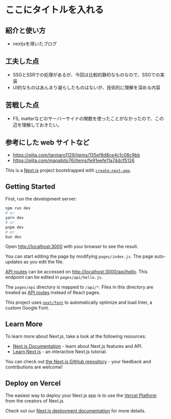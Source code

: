 # ここにタイトルを入れる

## 紹介と使い方

  - nextjsを用いたブログ


## 工夫した点

  - SSGとSSRでの処理があるが、今回は比較的静的なものなので、SSGでの実装
  - UI的なものはあんまり凝らしたものはないが、技術的に理解を深める内容

## 苦戦した点

  - FS, matterなどのサーバーサイドの関数を使ったことがなかったので、この辺を理解しておきたい。
    

## 参考にした web サイトなど

  - https://qiita.com/tarotaro1129/items/135ef8d8ce4c1c08c9bb
  - https://qiita.com/manabito76/items/fe91eefe11a74dcf5126


This is a [Next.js](https://nextjs.org/) project bootstrapped with [`create-next-app`](https://github.com/vercel/next.js/tree/canary/packages/create-next-app).

## Getting Started

First, run the development server:

```bash
npm run dev
# or
yarn dev
# or
pnpm dev
# or
bun dev
```

Open [http://localhost:3000](http://localhost:3000) with your browser to see the result.

You can start editing the page by modifying `pages/index.js`. The page auto-updates as you edit the file.

[API routes](https://nextjs.org/docs/api-routes/introduction) can be accessed on [http://localhost:3000/api/hello](http://localhost:3000/api/hello). This endpoint can be edited in `pages/api/hello.js`.

The `pages/api` directory is mapped to `/api/*`. Files in this directory are treated as [API routes](https://nextjs.org/docs/api-routes/introduction) instead of React pages.

This project uses [`next/font`](https://nextjs.org/docs/basic-features/font-optimization) to automatically optimize and load Inter, a custom Google Font.

## Learn More

To learn more about Next.js, take a look at the following resources:

- [Next.js Documentation](https://nextjs.org/docs) - learn about Next.js features and API.
- [Learn Next.js](https://nextjs.org/learn) - an interactive Next.js tutorial.

You can check out [the Next.js GitHub repository](https://github.com/vercel/next.js/) - your feedback and contributions are welcome!

## Deploy on Vercel

The easiest way to deploy your Next.js app is to use the [Vercel Platform](https://vercel.com/new?utm_medium=default-template&filter=next.js&utm_source=create-next-app&utm_campaign=create-next-app-readme) from the creators of Next.js.

Check out our [Next.js deployment documentation](https://nextjs.org/docs/deployment) for more details.
